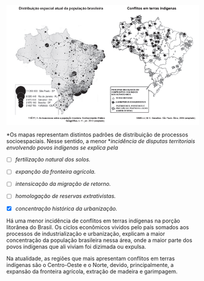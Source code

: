 

![](74280061-e6b8-2c77-0f51-809fc74bb78f.png)

*Os mapas representam distintos padrões de distribuição de processos socioespaciais. Nesse sentido, a menor **incidência de disputas territoriais envolvendo povos indígenas se explica pela*



- [ ] *fertilização natural dos solos.*
- [ ] *expanção da fronteira agrícola.*
- [ ] *intensicação da migração de retorno.*
- [ ] *homologação de reservas extrativistas.*
- [x] *concentração histórica da urbanização.*


Há uma menor incidência de conflitos em terras indígenas na porção litorânea do Brasil. Os ciclos econômicos vividos pelo país somados aos processos de industrialização e urbanização, explicam a maior concentração da população brasileira nessa área, onde a maior parte dos povos indígenas que ali viviam foi dizimada ou expulsa.

Na atualidade, as regiões que mais apresentam conflitos em terras indígenas são o Centro-Oeste e o Norte, devido, principalmente, a expansão da fronteira agrícola, extração de madeira e garimpagem.

        